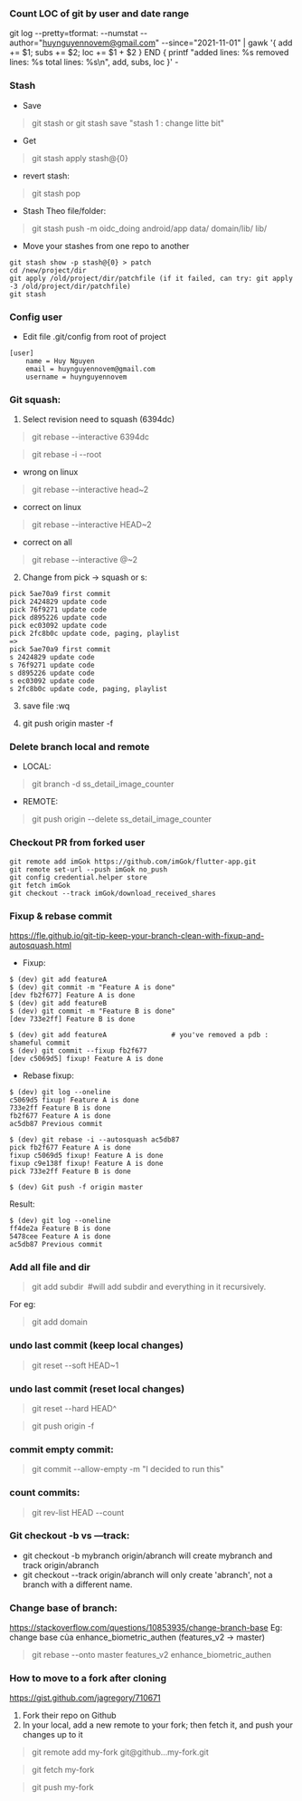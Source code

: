 ### Count LOC of git by user and date range
git log  --pretty=tformat: --numstat --author="huynguyennovem@gmail.com" --since="2021-11-01" | gawk '{ add += $1; subs += $2; loc += $1 + $2 } END { printf "added lines: %s removed lines: %s total lines: %s\n", add, subs, loc }' -

### Stash
- Save
>git stash
or
>git stash save "stash 1 : change litte bit"

- Get
>git stash apply stash@{0}

- revert stash:
>git stash pop

- Stash Theo file/folder:
>git stash push -m oidc_doing android/app data/ domain/lib/ lib/

- Move your stashes from one repo to another
```
git stash show -p stash@{0} > patch
cd /new/project/dir
git apply /old/project/dir/patchfile (if it failed, can try: git apply -3 /old/project/dir/patchfile)
git stash
```

### Config user
- Edit file .git/config from root of project

```
[user]
	name = Huy Nguyen
	email = huynguyennovem@gmail.com
	username = huynguyennovem
```

### Git squash:
1. Select revision need to squash (6394dc)
>git rebase --interactive 6394dc

>git rebase -i --root

- wrong on linux
>git rebase --interactive head~2

- correct on linux
>git rebase --interactive HEAD~2

- correct on all
>git rebase --interactive @~2

2. Change from pick -> squash or s:
```
pick 5ae70a9 first commit
pick 2424829 update code
pick 76f9271 update code
pick d895226 update code
pick ec03092 update code
pick 2fc8b0c update code, paging, playlist
=> 
pick 5ae70a9 first commit
s 2424829 update code
s 76f9271 update code
s d895226 update code
s ec03092 update code
s 2fc8b0c update code, paging, playlist
```

3. save file :wq

4. git push origin master -f

### Delete branch local and remote
- LOCAL:
>git branch -d ss_detail_image_counter

- REMOTE:
>git push origin --delete ss_detail_image_counter

### Checkout PR from forked user
```
git remote add imGok https://github.com/imGok/flutter-app.git
git remote set-url --push imGok no_push
git config credential.helper store
git fetch imGok
git checkout --track imGok/download_received_shares
```

### Fixup & rebase commit 
https://fle.github.io/git-tip-keep-your-branch-clean-with-fixup-and-autosquash.html 

- Fixup:
```
$ (dev) git add featureA
$ (dev) git commit -m "Feature A is done"
[dev fb2f677] Feature A is done
$ (dev) git add featureB
$ (dev) git commit -m "Feature B is done"
[dev 733e2ff] Feature B is done

$ (dev) git add featureA                # you've removed a pdb : shameful commit
$ (dev) git commit --fixup fb2f677
[dev c5069d5] fixup! Feature A is done
```

- Rebase fixup:

```
$ (dev) git log --oneline
c5069d5 fixup! Feature A is done
733e2ff Feature B is done
fb2f677 Feature A is done
ac5db87 Previous commit

$ (dev) git rebase -i --autosquash ac5db87
pick fb2f677 Feature A is done
fixup c5069d5 fixup! Feature A is done
fixup c9e138f fixup! Feature A is done
pick 733e2ff Feature B is done

$ (dev) Git push -f origin master
```

Result:
```
$ (dev) git log --oneline
ff4de2a Feature B is done
5478cee Feature A is done
ac5db87 Previous commit
```

### Add all file and dir 
>git add subdir 	#will add subdir and everything in it recursively.

For eg:
>git add domain

### undo last commit (keep local changes)
>git reset --soft HEAD~1

### undo last commit (reset local changes)
>git reset --hard HEAD^

>git push origin -f

### commit empty commit:
>git commit --allow-empty -m "I decided to run this"

### count commits:
>git rev-list HEAD --count

### Git checkout -b vs —track:
* git checkout -b mybranch origin/abranch will create mybranch and track origin/abranch
* git checkout --track origin/abranch will only create 'abranch', not a branch with a different name.


### Change base of branch: 
https://stackoverflow.com/questions/10853935/change-branch-base 
Eg: change base của enhance_biometric_authen (features_v2 -> master)

>git rebase --onto master features_v2 enhance_biometric_authen

### How to move to a fork after cloning
https://gist.github.com/jagregory/710671

1. Fork their repo on Github
2. In your local, add a new remote to your fork; then fetch it, and push your changes up to it

>git remote add my-fork git@github...my-fork.git

>git fetch my-fork

>git push my-fork

